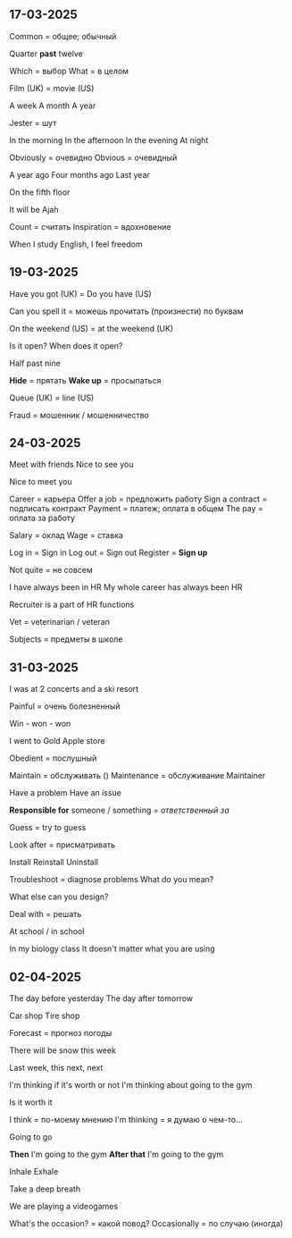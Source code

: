 ## 17-03-2025

Common = общее; обычный

Quarter **past** twelve

Which = выбор
What = в целом

Film (UK) = movie (US)

A week
A month
A year

Jester = шут

In the morning 
In the afternoon
In the evening
At night

Obviously = очевидно
Obvious = очевидный

A year ago
Four months ago
Last year

On the fifth floor

It will be Ajah

Count = считать
Inspiration = вдохновение

When I study English, I feel freedom 

## 19-03-2025

Have you got (UK) = Do you have (US)

Can you spell it = можешь прочитать (произнести) по буквам 

On the weekend (US) = at the weekend (UK)

Is it open?
When does it open?

Half past nine

**Hide** = прятать
**Wake up** = просыпаться 


Queue (UK) = line (US)

Fraud = мошенник / мошенничество

## 24-03-2025

Meet with friends 
Nice to see you

Nice to meet you

Career = карьера
Offer a job = предложить работу
Sign a contract = подписать контракт
Payment = платеж; оплата в общем
The pay = оплата за работу

Salary = оклад 
Wage = ставка

Log in = Sign in
Log out = Sign out
Register = **Sign up**

Not quite = не совсем

I have always been in HR
My whole career has always been HR 

Recruiter is a part of HR functions 

Vet = veterinarian / veteran

Subjects = предметы в школе

## 31-03-2025

I was at 2 concerts and a ski resort 

Painful = очень болезненный

Win - won - won

I went to Gold Apple store

Obedient = послушный

Maintain = обслуживать ()
	Maintenance = обслуживание
	Maintainer 

Have a problem
Have an issue 

**Responsible for** someone / something = *ответственный  за*

Guess = 
	try to guess

Look after = присматривать

Install
Reinstall
Uninstall 

Troubleshoot = diagnose problems
What do you mean?

What else can you design?

Deal with = решать

At school / in school

In my biology class 
It doesn't matter what you are using

## 02-04-2025

The day before yesterday
The day after tomorrow

Car shop
Tire shop

Forecast = прогноз погоды

There will be snow this week

Last week, this next, next

I'm thinking if it's worth or not
I'm thinking about going to the gym

Is it worth it

I think = по-моему мнению
I'm thinking = я думаю о чем-то...

Going to go 

**Then** I'm going to the gym
**After that** I'm going to the gym

Inhale
Exhale 

Take a deep breath

We are playing a videogames

What's the occasion? = какой повод?
	Occasionally = по случаю (иногда)
